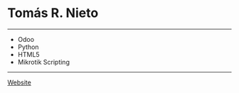 # Tomás R. Nieto
----
- Odoo
- Python
- HTML5
- Mikrotik Scripting
----
<a href="https://www.hacknieto.com">Website</a>
<!---
HackNieto/HackNieto is a ✨ special ✨ repository because its `README.md` (this file) appears on your GitHub profile.
You can click the Preview link to take a look at your changes.
--->
